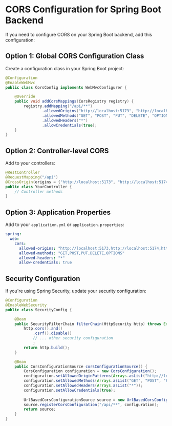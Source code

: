 # CORS Configuration for Spring Boot Backend

If you need to configure CORS on your Spring Boot backend, add this configuration:

## Option 1: Global CORS Configuration Class

Create a configuration class in your Spring Boot project:

```java
@Configuration
@EnableWebMvc
public class CorsConfig implements WebMvcConfigurer {

    @Override
    public void addCorsMappings(CorsRegistry registry) {
        registry.addMapping("/api/**")
                .allowedOrigins("http://localhost:5173", "http://localhost:5174", "http://localhost:5175")
                .allowedMethods("GET", "POST", "PUT", "DELETE", "OPTIONS")
                .allowedHeaders("*")
                .allowCredentials(true);
    }
}
```

## Option 2: Controller-level CORS

Add to your controllers:

```java
@RestController
@RequestMapping("/api")
@CrossOrigin(origins = {"http://localhost:5173", "http://localhost:5174", "http://localhost:5175"})
public class YourController {
    // Controller methods
}
```

## Option 3: Application Properties

Add to your `application.yml` or `application.properties`:

```yaml
spring:
  web:
    cors:
      allowed-origins: "http://localhost:5173,http://localhost:5174,http://localhost:5175"
      allowed-methods: "GET,POST,PUT,DELETE,OPTIONS"
      allowed-headers: "*"
      allow-credentials: true
```

## Security Configuration

If you're using Spring Security, update your security configuration:

```java
@Configuration
@EnableWebSecurity
public class SecurityConfig {

    @Bean
    public SecurityFilterChain filterChain(HttpSecurity http) throws Exception {
        http.cors().and()
            .csrf().disable()
            // ... other security configuration
            ;
        return http.build();
    }

    @Bean
    public CorsConfigurationSource corsConfigurationSource() {
        CorsConfiguration configuration = new CorsConfiguration();
        configuration.setAllowedOriginPatterns(Arrays.asList("http://localhost:*"));
        configuration.setAllowedMethods(Arrays.asList("GET", "POST", "PUT", "DELETE", "OPTIONS"));
        configuration.setAllowedHeaders(Arrays.asList("*"));
        configuration.setAllowCredentials(true);
        
        UrlBasedCorsConfigurationSource source = new UrlBasedCorsConfigurationSource();
        source.registerCorsConfiguration("/api/**", configuration);
        return source;
    }
}
```
